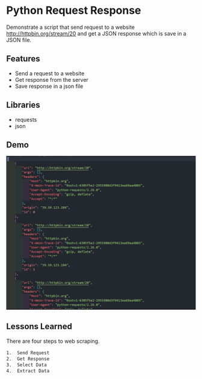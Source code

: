 
# Python Request Response

Demonstrate a script that send request to a website http://httpbin.org/stream/20 and get a JSON response which is save in a JSON file.
## Features

- Send a request to a website
- Get response from the server
- Save response in a json file
## Libraries

- requests
- json
## Demo

![Data Output](https://github.com/SulemanMughal/Python-Request-Demo/blob/main/demo.PNG)
## Lessons Learned

There are four steps to web scraping.

    1.  Send Request
    2.  Get Response
    3.  Select Data
    4.  Extract Data

